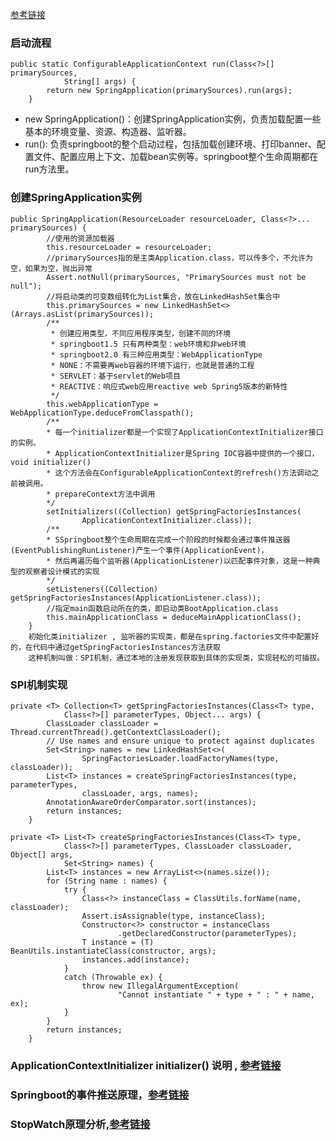 [参考链接](https://blog.csdn.net/u014044812/article/details/84256764)
### 启动流程
```
public static ConfigurableApplicationContext run(Class<?>[] primarySources,
			String[] args) {
		return new SpringApplication(primarySources).run(args);
	}
```
* new SpringApplication()：创建SpringApplication实例，负责加载配置一些基本的环境变量、资源、构造器、监听器。     
* run(): 负责springboot的整个启动过程，包括加载创建环境、打印banner、配置文件、配置应用上下文、加载bean实例等。springboot整个生命周期都在run方法里。

### 创建SpringApplication实例
```
public SpringApplication(ResourceLoader resourceLoader, Class<?>... primarySources) {
        //使用的资源加载器
		this.resourceLoader = resourceLoader;
		//primarySources指的是主类Application.class，可以传多个，不允许为空，如果为空，抛出异常
		Assert.notNull(primarySources, "PrimarySources must not be null");
		//将启动类的可变数组转化为List集合，放在LinkedHashSet集合中
		this.primarySources = new LinkedHashSet<>(Arrays.asList(primarySources));
		/**
         * 创建应用类型，不同应用程序类型，创建不同的环境
         * springboot1.5 只有两种类型：web环境和非web环境
         * springboot2.0 有三种应用类型：WebApplicationType
         * NONE：不需要再web容器的环境下运行，也就是普通的工程
         * SERVLET：基于servlet的Web项目
         * REACTIVE：响应式web应用reactive web Spring5版本的新特性
         */
		this.webApplicationType = WebApplicationType.deduceFromClasspath();
		/**
		* 每一个initializer都是一个实现了ApplicationContextInitializer接口的实例。
		* ApplicationContextInitializer是Spring IOC容器中提供的一个接口，void initializer()
		* 这个方法会在ConfigurableApplicationContext的refresh()方法调动之前被调用。
		* prepareContext方法中调用
		*/
		setInitializers((Collection) getSpringFactoriesInstances(
				ApplicationContextInitializer.class));
		/**
		* SSpringboot整个生命周期在完成一个阶段的时候都会通过事件推送器(EventPublishingRunListener)产生一个事件(ApplicationEvent)，
        * 然后再遍历每个监听器(ApplicationListener)以匹配事件对象，这是一种典型的观察者设计模式的实现
		*/
		setListeners((Collection) getSpringFactoriesInstances(ApplicationListener.class));
		//指定main函数启动所在的类，即启动类BootApplication.class
		this.mainApplicationClass = deduceMainApplicationClass();
	}
	初始化类initializer , 监听器的实现类，都是在spring.factories文件中配置好的，在代码中通过getSpringFactoriesInstances方法获取      
	这种机制叫做：SPI机制，通过本地的注册发现获取到具体的实现类，实现轻松的可插拔。
```
### SPI机制实现
```
private <T> Collection<T> getSpringFactoriesInstances(Class<T> type,
			Class<?>[] parameterTypes, Object... args) {
		ClassLoader classLoader = Thread.currentThread().getContextClassLoader();
		// Use names and ensure unique to protect against duplicates
		Set<String> names = new LinkedHashSet<>(
				SpringFactoriesLoader.loadFactoryNames(type, classLoader));
		List<T> instances = createSpringFactoriesInstances(type, parameterTypes,
				classLoader, args, names);
		AnnotationAwareOrderComparator.sort(instances);
		return instances;
	}
	
private <T> List<T> createSpringFactoriesInstances(Class<T> type,
			Class<?>[] parameterTypes, ClassLoader classLoader, Object[] args,
			Set<String> names) {
		List<T> instances = new ArrayList<>(names.size());
		for (String name : names) {
			try {
				Class<?> instanceClass = ClassUtils.forName(name, classLoader);
				Assert.isAssignable(type, instanceClass);
				Constructor<?> constructor = instanceClass
						.getDeclaredConstructor(parameterTypes);
				T instance = (T) BeanUtils.instantiateClass(constructor, args);
				instances.add(instance);
			}
			catch (Throwable ex) {
				throw new IllegalArgumentException(
						"Cannot instantiate " + type + " : " + name, ex);
			}
		}
		return instances;
	}
```

### ApplicationContextInitializer initializer() 说明 , [参考链接](https://www.jianshu.com/p/3828e93be20d)

### Springboot的事件推送原理，[参考链接](https://www.cnblogs.com/ashleyboy/p/9566579.html)

### StopWatch原理分析,[参考链接](https://springboot.io/t/topic/315)
